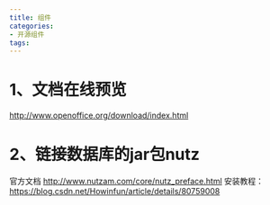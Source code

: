 ```yaml
---
title: 组件
categories: 
- 开源组件
tags:
---
```



# 1、文档在线预览
http://www.openoffice.org/download/index.html


# 2、链接数据库的jar包nutz
官方文档
http://www.nutzam.com/core/nutz_preface.html
安装教程：https://blog.csdn.net/Howinfun/article/details/80759008


